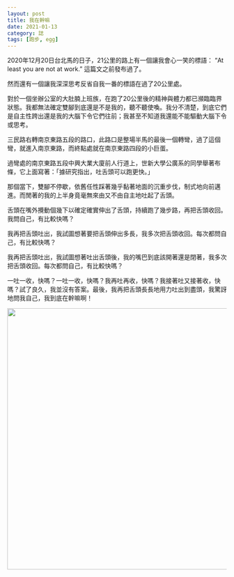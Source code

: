 ```yaml
---
layout: post
title: 我在幹嘛
date: 2021-01-13
category: 誌
tags: [跑步, egg]
---
```


2020年12月20日台北馬的日子，21公里的路上有一個讓我會心一笑的標語： “At least you are not at work.”  這篇文之前發布過了。

然而還有一個讓我深深思考反省自我一番的標語在過了20公里處。

<!--more-->

對於一個坐辦公室的大肚腩上班族，在跑了20公里後的精神與體力都已瀕臨臨界狀態。我都無法確定雙腳到底還是不是我的，聽不聽使喚。我分不清楚，到底它們是自主性跨出還是我的大腦下令它們往前；我甚至不知道我還能不能驅動大腦下令或思考。

三民路右轉南京東路五段的路口，此路口是整場半馬的最後一個轉彎，過了這個彎，就進入南京東路，而終點處就在南京東路四段的小巨蛋。

過彎處的南京東路五段中興大業大廈前人行道上，世新大學公廣系的同學舉著布條，它上面寫著：「據研究指出，吐舌頭可以跑更快。」

那個當下，雙腳不停歇，依舊任性踩著幾乎黏著地面的沉重步伐，制式地向前邁進。而閒著的我的上半身竟毫無來由又不由自主地吐起了舌頭。

舌頭在嘴外攪動個幾下以確定確實伸出了舌頭，持續跑了幾步路，再把舌頭收回。我問自己，有比較快嗎？

我再把舌頭吐出，我試圖想著要把舌頭伸出多長，我多次把舌頭收回。每次都問自己，有比較快嗎？

我再把舌頭吐出，我試圖想著吐出舌頭後，我的嘴巴到底該開著還是閉著，我多次把舌頭收回。每次都問自己，有比較快嗎？

一吐一收，快嗎？一吐一收，快嗎？我再吐再收，快嗎？我接著吐又接著收，快嗎？試了良久，我並沒有答案。最後，我再把舌頭長長地用力吐出到盡頭，我驚訝地問我自己，我到底在幹嘛啊！


<img src="/blog/assets/images/2021/tongue.jpg" style="width:600px"/>
